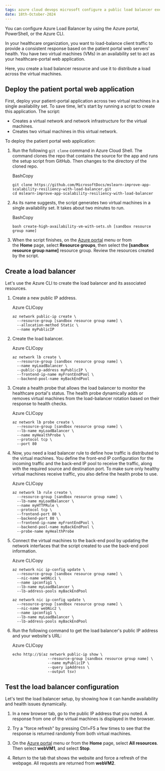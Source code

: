 ```yaml
---
tags: azure cloud devops microsoft configure a public load balancer exercise
date: 18th-October-2024
---
```


You can configure Azure Load Balancer by using the Azure portal, PowerShell, or the Azure CLI.

In your healthcare organization, you want to load-balance client traffic to provide a consistent response based on the patient portal web servers' health. You have two virtual machines (VMs) in an availability set to act as your healthcare-portal web application.

Here, you create a load balancer resource and use it to distribute a load across the virtual machines.

## Deploy the patient portal web application

First, deploy your patient-portal application across two virtual machines in a single availability set. To save time, let's start by running a script to create this application. The script:

- Creates a virtual network and network infrastructure for the virtual machines.
- Creates two virtual machines in this virtual network.

To deploy the patient portal web application:

1. Run the following `git clone` command in Azure Cloud Shell. The command clones the repo that contains the source for the app and runs the setup script from GitHub. Then changes to the directory of the cloned repo.
    
    BashCopy
    
    ```
    git clone https://github.com/MicrosoftDocs/mslearn-improve-app-scalability-resiliency-with-load-balancer.git
    cd mslearn-improve-app-scalability-resiliency-with-load-balancer
    ```
    
2. As its name suggests, the script generates two virtual machines in a single availability set. It takes about two minutes to run.
    
    BashCopy
    
    ```
    bash create-high-availability-vm-with-sets.sh [sandbox resource group name]
    ```
    
3. When the script finishes, on the [Azure portal](https://portal.azure.com/learn.docs.microsoft.com) menu or from the **Home** page, select **Resource groups**, then select the **[sandbox resource group name]** resource group. Review the resources created by the script.
    

## Create a load balancer

Let's use the Azure CLI to create the load balancer and its associated resources.

1. Create a new public IP address.
    
    Azure CLICopy
    
    ```
    az network public-ip create \
      --resource-group [sandbox resource group name] \
      --allocation-method Static \
      --name myPublicIP
    ```
    
2. Create the load balancer.
    
    Azure CLICopy
    
    ```
    az network lb create \
      --resource-group [sandbox resource group name] \
      --name myLoadBalancer \
      --public-ip-address myPublicIP \
      --frontend-ip-name myFrontEndPool \
      --backend-pool-name myBackEndPool
    ```
    
3. Create a health probe that allows the load balancer to monitor the healthcare portal's status. The health probe dynamically adds or removes virtual machines from the load-balancer rotation based on their response to health checks.
    
    Azure CLICopy
    
    ```
    az network lb probe create \
      --resource-group [sandbox resource group name] \
      --lb-name myLoadBalancer \
      --name myHealthProbe \
      --protocol tcp \
      --port 80  
    ```
    
4. Now, you need a load balancer rule to define how traffic is distributed to the virtual machines. You define the front-end IP configuration for the incoming traffic and the back-end IP pool to receive the traffic, along with the required source and destination port. To make sure only healthy virtual machines receive traffic, you also define the health probe to use.
    
    Azure CLICopy
    
    ```
    az network lb rule create \
      --resource-group [sandbox resource group name] \
      --lb-name myLoadBalancer \
      --name myHTTPRule \
      --protocol tcp \
      --frontend-port 80 \
      --backend-port 80 \
      --frontend-ip-name myFrontEndPool \
      --backend-pool-name myBackEndPool \
      --probe-name myHealthProbe
    ```
    
5. Connect the virtual machines to the back-end pool by updating the network interfaces that the script created to use the back-end pool information.
    
    Azure CLICopy
    
    ```
    az network nic ip-config update \
      --resource-group [sandbox resource group name] \
      --nic-name webNic1 \
      --name ipconfig1 \
      --lb-name myLoadBalancer \
      --lb-address-pools myBackEndPool
    
    az network nic ip-config update \
      --resource-group [sandbox resource group name] \
      --nic-name webNic2 \
      --name ipconfig1 \
      --lb-name myLoadBalancer \
      --lb-address-pools myBackEndPool
    ```
    
6. Run the following command to get the load balancer's public IP address and your website's URL:
    
    Azure CLICopy
    
    ```
    echo http://$(az network public-ip show \
                    --resource-group [sandbox resource group name] \
                    --name myPublicIP \
                    --query ipAddress \
                    --output tsv)
    ```
    

## Test the load balancer configuration

Let's test the load balancer setup, by showing how it can handle availability and health issues dynamically.

1. In a new browser tab, go to the public IP address that you noted. A response from one of the virtual machines is displayed in the browser.
    
2. Try a "force refresh" by pressing Ctrl+F5 a few times to see that the response is returned randomly from both virtual machines.
    
3. On the [Azure portal](https://portal.azure.com/learn.docs.microsoft.com) menu or from the **Home** page, select **All resources**. Then select **webVM1**, and select **Stop**.
    
4. Return to the tab that shows the website and force a refresh of the webpage. All requests are returned from **webVM2**.